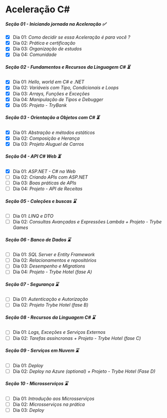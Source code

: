 # Aceleração C#

##### Seção 01 - Iniciando jornada na Aceleração ✅

- [X] Dia 01: _Como decidir se essa Aceleração é para você ?_
- [X] Dia 02: _Prática e certificação_
- [X] Dia 03: _Organização de estudos_
- [X] Dia 04: _Comunidade_

##### Seção 02 - Fundamentos e Recursos da Linguagem C# ⏳

- [X] Dia 01: _Hello, world em C# e .NET_
- [X] Dia 02: _Variáveis com Tipo, Condicionais e Loops_
- [X] Dia 03: _Arrays, Funções e Exceções_
- [X] Dia 04: _Manipulação de Tipos e Debugger_
- [X] Dia 05: _Projeto - TryBank_

##### Seção 03 - Orientação a Objetos com C# ⏳

- [X] Dia 01: _Abstração e métodos estáticos_
- [X] Dia 02: _Composição e Herança_
- [X] Dia 03: _Projeto Aluguel de Carros_

##### Seção 04 - API C# Web ⏳

- [X] Dia 01: _ASP.NET - C# na Web_
- [ ] Dia 02: _Criando APIs com ASP.NET_
- [ ] Dia 03: _Boas práticas de APIs_
- [ ] Dia 04: _Projeto - API de Receitas_

##### Seção 05 - Coleções e buscas ⌛

- [ ] Dia 01: _LINQ e DTO_
- [ ] Dia 02: _Consultas Avançadas e Expressões Lambda + Projeto - Trybe Games_

##### Seção 06 - Banco de Dados ⌛

- [ ] Dia 01: _SQL Server e Entity Framework_
- [ ] Dia 02: _Relacionamentos e repositórios_
- [ ] Dia 03: _Desempenho e Migrations_
- [ ] Dia 04: _Projeto - Trybe Hotel (fase A)_

##### Seção 07 - Segurança ⌛

- [ ] Dia 01: _Autenticação e Autorização_
- [ ] Dia 02: _Projeto Trybe Hotel (fase B)_

##### Seção 08 - Recursos da Linguagem C# ⌛

- [ ] Dia 01: _Logs, Exceções e Serviços Externos_
- [ ] Dia 02: _Tarefas assíncronas + Projeto - Trybe Hotel (fase C)_

##### Seção 09 - Serviços em Nuvem ⌛

- [ ] Dia 01: _Deploy_
- [ ] Dia 02: _Deploy na Azure (optional) + Projeto - Trybe Hotel (Fase D)_

##### Seção 10 - Microsserviços ⌛

- [ ] Dia 01: _Introdução aos Microsserviços_
- [ ] Dia 02: _Microsserviços na prática_
- [ ] Dia 03: _Deploy_
